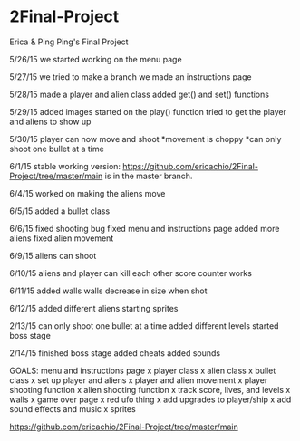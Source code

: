 # 2Final-Project
Erica & Ping Ping's Final Project

5/26/15
we started working on the menu page

5/27/15
we tried to make a branch
we made an instructions page

5/28/15
made a player and alien class
added get() and set() functions

5/29/15
added images
started on the play() function
tried to get the player and aliens to show up 

5/30/15
player can now move and shoot
*movement is choppy
*can only shoot one bullet at a time

6/1/15
stable working version: https://github.com/ericachio/2Final-Project/tree/master/main
is in the master branch.

6/4/15
worked on making the aliens move

6/5/15
added a bullet class

6/6/15
fixed shooting bug
fixed menu and instructions page
added more aliens
fixed alien movement

6/9/15
aliens can shoot

6/10/15
aliens and player can kill each other
score counter works

6/11/15
added walls
walls decrease in size when shot

6/12/15
added different aliens
starting sprites

2/13/15
can only shoot one bullet at a time
added different levels
started boss stage

2/14/15
finished boss stage
added cheats
added sounds


GOALS:
menu and instructions page x
player class x
alien class x
bullet class x
set up player and aliens x
player and alien movement x
player shooting function x
alien shooting function x
track score, lives, and levels x
walls x
game over page x
red ufo thing x
add upgrades to player/ship x
add sound effects and music x
sprites



https://github.com/ericachio/2Final-Project/tree/master/main
